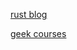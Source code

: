 [rust blog](https://manishearth.github.io/blog/categories/rust/)

[geek courses](https://mendylee.gitbooks.io/geeker-study-courses/content/)